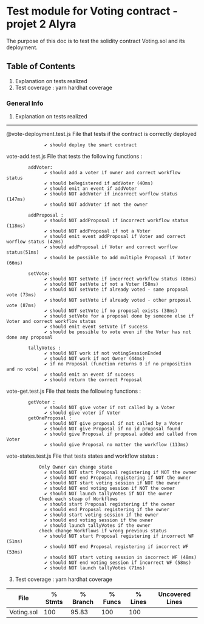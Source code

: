 # Test module for Voting contract - projet 2 Alyra

The purpose of this doc is to test the solidity contract Voting.sol and its deployment. 

## Table of Contents
1. Explanation on tests realized
2. Test coverage : yarn hardhat coverage

### General Info
1. Explanation on tests realized


***

@vote-deployment.test.js
      File that tests if the contract is correctly deployed 
```
              ✔ should deploy the smart contract
```

vote-add.test.js
      File that tests the following functions :
```
        addVoter:
              ✔ should add a voter if owner and correct workflow status
              ✔ should beRegistered if addVoter (40ms)
              ✔ should emit an event if addVoter
              ✔ should NOT addVoter if incorrect worflow status (147ms)
              ✔ should NOT addVoter if not the owner

        addProposal : 
              ✔ should NOT addProposal if incorrect workflow status (118ms)
              ✔ should NOT addProposal if not a Voter
              ✔ should emit event addProposal if Voter and correct worflow status (42ms)
              ✔ should addProposal if Voter and correct worflow status(51ms)
              ✔ should be possible to add multiple Proposal if Voter (66ms)

        setVote: 
              ✔ should NOT setVote if incorrect workflow status (88ms)
              ✔ should NOT setVote if not a Voter (58ms)
              ✔ should NOT setVote if already voted - same proposal vote (73ms)
              ✔ should NOT setVote if already voted - other proposal vote (87ms)
              ✔ should NOT setVote if no proposal exists (38ms)
              ✔ should setVote for a proposal done by someone else if Voter and correct workflow status
              ✔ should emit event setVote if success
              ✔ should be possible to vote even if the Voter has not done any proposal

        tallyVotes : 
              ✔ should NOT work if not votingSessionEnded
              ✔ should NOT work if not Owner (44ms)
              ✔ if no Proposal (function returns 0 if no proposition and no vote)
              ✔ should emit an event if success
              ✔ should return the correct Proposal
```

vote-get.test.js
      File that tests the following functions :
```
        getVoter : 
              ✔ should NOT give voter if not called by a Voter
              ✔ should give voter if Voter
        getOneProposal :
              ✔ should NOT give proposal if not called by a Voter
              ✔ should NOT give Proposal if no id proposal found
              ✔ should give Proposal if proposal added and called from Voter
              ✔ should give Proposal no matter the workflow (113ms)
```
vote-states.test.js
      File that tests states and workflow status :
```
            Only Owner can change state
              ✔ should NOT start Proposal registering if NOT the owner
              ✔ should NOT end Proposal registering if NOT the owner
              ✔ should NOT start voting session if NOT the owner
              ✔ should NOT end voting session if NOT the owner
              ✔ should NOT launch tallyVotes if NOT the owner
            Check each steap of Workflows
              ✔ should start Proposal registering if the owner
              ✔ should end Proposal registering if the owner
              ✔ should start voting session if the owner
              ✔ should end voting session if the owner
              ✔ should launch tallyVotes if the owner
            check change Workflows if wrong previous status
              ✔ should NOT start Proposal registering if incorrect WF (51ms)
              ✔ should NOT end Proposal registering if incorrect WF (53ms)
              ✔ should NOT start voting session in incorrect WF (48ms)
              ✔ should NOT end voting session if incorrect WF (58ms)
              ✔ should NOT launch tallyVotes (71ms)
```

3. Test coverage : yarn hardhat coverage 

File         |  % Stmts | % Branch |  % Funcs |  % Lines |Uncovered Lines |
-------------|----------|----------|----------|----------|----------------|
  Voting.sol |      100 |    95.83 |      100 |      100 |                |



